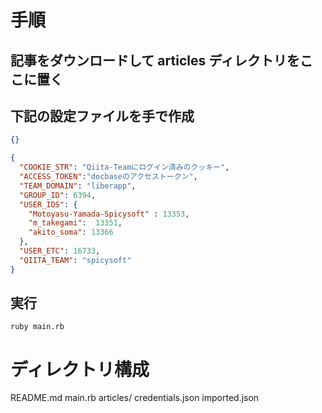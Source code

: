 # 手順

## 記事をダウンロードして articles ディレクトリをここに置く
## 下記の設定ファイルを手で作成

```json:importes.json
{}
```

```json:credentials.json
{
  "COOKIE_STR": "Qiita-Teamにログイン済みのクッキー",
  "ACCESS_TOKEN":"docbaseのアクセストークン",
  "TEAM_DOMAIN": "liberapp",
  "GROUP_ID": 6394,
  "USER_IDS": {
    "Motoyasu-Yamada-Spicysoft" : 13353,
    "m_takegami":  13351,
    "akito_soma": 13366
  },
  "USER_ETC": 16733,
  "QIITA_TEAM": "spicysoft"
}
```

## 実行
```ruby main.rb```

# ディレクトリ構成
README.md
main.rb
articles/
credentials.json
imported.json
